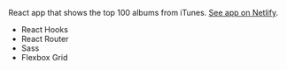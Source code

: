 React app that shows the top 100 albums from iTunes. [See app on Netlify](https://belvo-music-top100.netlify.com/).

- React Hooks
- React Router
- Sass
- Flexbox Grid
